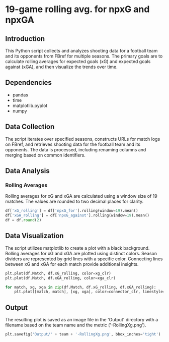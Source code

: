# 19-game rolling avg. for npxG and npxGA

## Introduction

This Python script collects and analyzes shooting data for a football team and its opponents from FBref for multiple seasons. The primary goals are to calculate rolling averages for expected goals (xG) and expected goals against (xGA), and then visualize the trends over time.

## Dependencies

- pandas
- time
- matplotlib.pyplot
- numpy

## Data Collection

The script iterates over specified seasons, constructs URLs for match logs on FBref, and retrieves shooting data for the football team and its opponents. The data is processed, including renaming columns and merging based on common identifiers.

## Data Analysis

### Rolling Averages

Rolling averages for xG and xGA are calculated using a window size of 19 matches. The values are rounded to two decimal places for clarity.

```python
df['xG_rolling'] = df['npxG_for'].rolling(window=19).mean()
df['xGA_rolling'] = df['npxG_against'].rolling(window=19).mean()
df = df.round(2)
```

## Data Visualization
The script utilizes matplotlib to create a plot with a black background. Rolling averages for xG and xGA are plotted using distinct colors. Season dividers are represented by grid lines with a specific color. Connecting lines between xG and xGA for each match provide additional insights.

```python
plt.plot(df.Match, df.xG_rolling, color=xg_clr)
plt.plot(df.Match, df.xGA_rolling, color=xga_clr)

for match, xg, xga in zip(df.Match, df.xG_rolling, df.xGA_rolling):
    plt.plot([match, match], [xg, xga], color=connector_clr, linestyle='--', linewidth=2, alpha=.5, zorder=1)
```

## Output
The resulting plot is saved as an image file in the 'Output' directory with a filename based on the team name and the metric ('-RollingXg.png').

```python
plt.savefig('Output/' + team + '-RollingXg.png', bbox_inches='tight')
```
